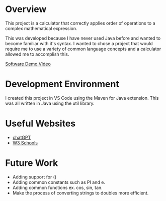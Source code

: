 # Overview
This project is a calculator that correctly applies order of operations to a complex mathematical expression. 

This was developed because I have never used Java before and wanted to become familiar with it's syntax. I wanted to chose a project that would require me to use a variety of common language concepts and a calculator allowed me to accomplish this.

[Software Demo Video](https://youtu.be/EWSJ5x69r6Y)

# Development Environment
I created this project in VS Code using the Maven for Java extension.
This was all written in Java using the util library.

# Useful Websites
- [chatGPT](https://chat.openai.com/)
- [W3 Schools](https://www.w3schools.com/java/java_user_input.asp)

# Future Work
- Adding support for ()
- Adding common constants such as PI and e.
- Adding common functions ex. cos, sin, tan.
- Make the process of converting strings to doubles more efficient.